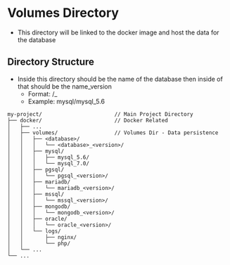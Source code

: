 # Volumes Directory
- This directory will be linked to the docker image and host the data for the database

## Directory Structure
  - Inside this directory should be the name of the database then inside of that should be the name_version
    - Format: <Database>/<Database>_<Version>
    - Example: mysql/mysql_5.6

```
my-project/                       // Main Project Directory
├── docker/                       // Docker Related
│   ├── ...
│   ├── volumes/                  // Volumes Dir - Data persistence
│   │   ├── <database>/
│   │   │   └── <database>_<version>/
│   │   ├── mysql/
│   │   │   ├── mysql_5.6/
│   │   │   └── mysql_7.0/
│   │   ├── pgsql/
│   │   │   └── pgsql_<version>/
│   │   ├── mariadb/
│   │   │   └── mariadb_<version>/
│   │   ├── mssql/
│   │   │   └── mssql_<version>/
│   │   ├── mongodb/
│   │   │   └── mongodb_<version>/
│   │   ├── oracle/
│   │   │   └── oracle_<version>/
│   │   └── logs/
│   │       ├── nginx/
│   │       └── php/
│   └── ...
└── ...
```
